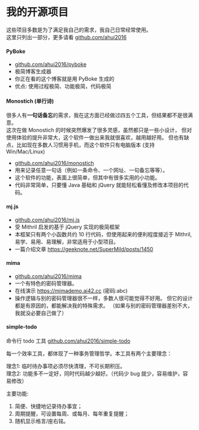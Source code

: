 # 我的开源项目

这些项目多数是为了满足我自己的需求，我自己日常经常使用。  
这里只列出一部分，更多请看 [github.com/ahui2016](https://github.com/ahui2016)

#### PyBoke

- [github.com/ahui2016/pyboke](https://github.com/ahui2016/pyboke)
- 极简博客生成器
- 你正在看的这个博客就是用 PyBoke 生成的
- 优点: 使用过程极简、功能极简，代码极简

#### Monostich (单行诗)

很多人有**一句话备忘**的需求，我在这方面已经做过四五个工具，但结果都不是很满意。  
这次在做 Monostich 的时候突然爆发了很多灵感，虽然都只是一些小设计，
但对使用体验的提升非常大，这个软件一做出来我就很喜欢，越用越好用。
但也有缺点，比如现在多数人习惯用手机，而这个软件只有电脑版本 (支持 Win/Mac/Linux)

- [github.com/ahui2016/monostich](https://github.com/ahui2016/monostich)
- 用来记录任意一句话（例如一条命令、一个网址、一句备忘等等）。
- 这个软件的功能，表面上很简单，但其中有很多实用的小功能。
- 代码非常简单，只要懂 Java 基础和 jQuery 就能轻松看懂及修改本项目的代码。

#### mj.js

- [github.com/ahui2016/mj.js](https://github.com/ahui2016/mj.js)
- 受 Mithril 启发的基于 jQuery 实现的极简框架
- 本框架只有两个小函数共约 10 行代码，但使用起来的便利程度接近于 Mithril,
  易学、易用、易理解，非常适用于小型项目。
- 一篇介绍文章 <https://geeknote.net/SuperMild/posts/1450>

#### mima

- [github.com/ahui2016/mima](https://github.com/ahui2016/mima)
- 一个有特色的密码管理器。
- 在线演示 <https://mimademo.ai42.cc> (密码:abc)
- 操作逻辑与别的密码管理器很不一样，多数人很可能觉得不好用。
  但它的设计都是有原因的，都能解决我的特殊需求。
  （如果与别的密码管理器差别不大，我就没必要自己做了）

#### simple-todo

命令行 todo 工具 [github.com/ahui2016/simple-todo](https://github.com/ahui2016/simple-todo)

每一个效率工具，都体现了一种事务管理哲学。本工具有两个主要理念：

理念1: 临时待办事项必须尽快清理，不可长期积压。  
理念2: 功能多不一定好，同时代码越少越好。（代码少 bug 就少，容易维护，容易修改）

主要功能:

1. 简便、快捷地记录待办事宜；
2. 周期提醒，可设置每周、或每月、每年重复提醒；
3. 随机显示格言/座右铭。
